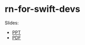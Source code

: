 # rn-for-swift-devs

Slides:

* [PPT](https://github.com/rhdeck/rn-for-swift-devs/blob/master/React%20Native%20for%20Swift%20Developers%20RHD%20052018.pptx?raw=true)
* [PDF](https://github.com/rhdeck/rn-for-swift-devs/blob/master/React%20Native%20for%20Swift%20Developers.pdf?raw=true)
